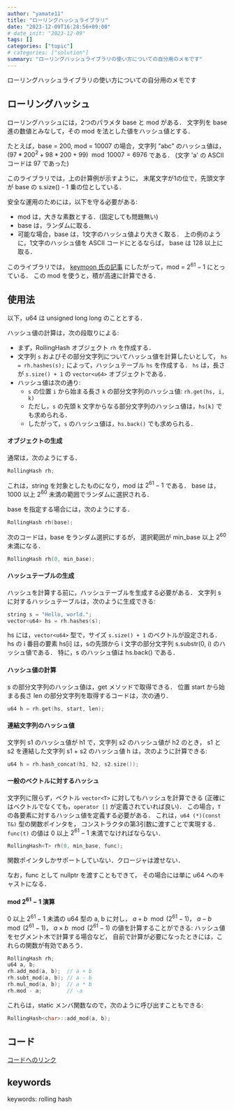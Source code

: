 ```yaml
---
author: "yamate11"
title: "ローリングハッシュライブラリ"
date: "2023-12-09T16:28:56+09:00"
# date_init: "2023-12-09"
tags: []
categories: ["topic"]
# categories: ["solution"]
summary: "ローリングハッシュライブラリの使い方についての自分用のメモです"
---
```


ローリングハッシュライブラリの使い方についての自分用のメモです

## ローリングハッシュ

ローリングハッシュには，2つのパラメタ base と mod がある．
文字列を base 進の数値とみなして，その mod を法とした値をハッシュ値とする．

たとえば，base = 200, mod = 10007 の場合，文字列 "abc" のハッシュ値は，
$(97 * 200^2 + 98 * 200 + 99) \mod 10007 = 6976$ である．
(文字 'a' の ASCII コードは 97 であった)

このライブラリでは，上の計算例が示すように，
末尾文字が1の位で，先頭文字が base の s.size() - 1 乗の位としている．

安全な運用のためには，以下を守る必要がある:

* mod は，大きな素数とする．(固定しても問題無い)
* base は，ランダムに取る．
* 可能な場合，base は，1文字のハッシュ値より大きく取る．
  上の例のように，1文字のハッシュ値を ASCII コードにとるならば，
  base は 128 以上に取る．

このライブラリでは，
[keymoon 氏の記事](https://qiita.com/keymoon/items/11fac5627672a6d6a9f6)
にしたがって，mod = $2^{61} - 1$ にとっている．
この mod を使うと，積が高速に計算できる．

## 使用法

以下，u64 は unsigned long long のこととする．

ハッシュ値の計算は，次の段取りによる:

* まず，RollingHash オブジェクト `rh` を作成する．
* 文字列 `s` およびその部分文字列についてハッシュ値を計算したいとして，
  `hs = rh.hashes(s);` によって，ハッシュテーブル `hs` を作成する．
  `hs` は，長さが `s.size() + 1` の `vector<u64>` オブジェクトである．
* ハッシュ値は次の通り:
  * `s` の位置 `i` から始まる長さ `k` の部分文字列のハッシュ値: `rh.get(hs, i, k)`
  * ただし，`s` の先頭 k 文字からなる部分文字列のハッシュ値は，`hs[k]` でも求められる．
  * したがって，`s` のハッシュ値は，`hs.back()` でも求められる．

#### オブジェクトの生成

通常は，次のようにする．

```cpp
RollingHash rh;
```

これは，string を対象としたものになり，mod は $2^{61} - 1$ である．
base は，1000 以上 $2^{60}$ 未満の範囲でランダムに選択される．

base を指定する場合には，次のようにする．

```cpp
RollingHash rh(base);
```

次のコードは，base をランダム選択にするが，
選択範囲が min_base 以上 $2^{60}$ 未満になる．

```cpp
RollingHash rh(0, min_base);
```

#### ハッシュテーブルの生成

ハッシュを計算する前に，ハッシュテーブルを生成する必要がある．
文字列 s に対するハッシュテーブルは，次のように生成できる:

```cpp
string s = "Hello, world.";
vector<u64> hs = rh.hashes(s);
```

hs には，`vector<u64>` 型で，サイズ `s.size() + 1` のベクトルが設定される．
hs の i 番目の要素 hs[i] は，sの先頭から i 文字の部分文字列
s.substr(0, i) のハッシュ値である．
特に，s のハッシュ値は hs.back() である．

#### ハッシュ値の計算

s の部分文字列のハッシュ値は，get メソッドで取得できる．
位置 start から始まる長さ len の部分文字列を取得するコードは，次の通り．

```cpp
u64 h = rh.get(hs, start, len);
```

#### 連結文字列のハッシュ値

文字列 s1 のハッシュ値が h1 で，文字列 s2 のハッシュ値が h2 のとき，
s1 と s2 を連結した文字列 s1 + s2 のハッシュ値 h は，次のように計算できる:

```cpp
u64 h = rh.hash_concat(h1, h2, s2.size());
```

#### 一般のベクトルに対するハッシュ

文字列に限らず，ベクトル `vector<T>` に対してもハッシュを計算できる
(正確にはベクトルでなくても，`operator []` が定義されていれば良い)．
この場合，`T` の各要素に対するハッシュ値を定義する必要がある．
これは，`u64 (*)(const T&)` 型の関数ポインタを，
コンストラクタの第3引数に渡すことで実現する．
`func(t)` の値は 0 以上 $2^{61} - 1$ 未満でなければならない．

```cpp
RollingHash<T> rh(0, min_base, func);
```

関数ポインタしかサポートしていない．クロージャは渡せない．

なお，func として nullptr を渡すこともできて，
その場合には単に u64 へのキャストになる．

#### mod $2^{61} - 1$ 演算

0 以上 $2^{61} - 1$ 未満の u64 型の a, b に対し，
$a + b \mod (2^{61} - 1)$，
$a - b \mod (2^{61} - 1)$，
$a \times b \mod (2^{61} - 1)$ の値を計算することができる:
ハッシュ値をセグメント木で計算する場合など，
自前で計算が必要になったときには，これらの関数が有効であろう．

```cpp
RollingHash rh;
u64 a, b;
rh.add_mod(a, b);  // a + b
rh.subt_mod(a, b); // a - b
rh.mul_mod(a, b);  // a * b
rh.mod - a;        // -a
```

これらは，static メンバ関数なので，次のように呼び出すこともできる:

```cpp
RollingHash<char>::add_mod(a, b);
```

## コード

[コードへのリンク](https://github.com/yamate11/compprog/blob/main/clib/rollingHash.cc)

## keywords

keywords: rolling hash
